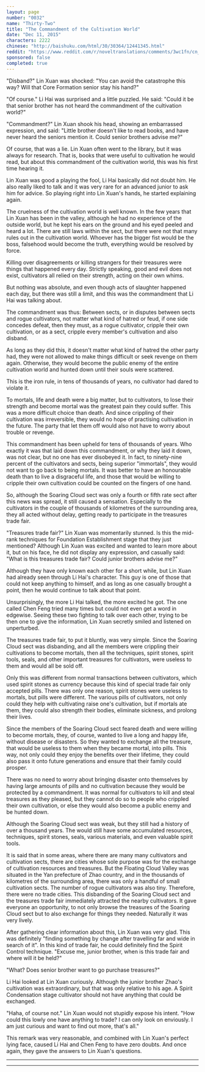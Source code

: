 ```yaml
---
layout: page
number: "0032"
name: "Thirty-Two"
title: "The Commandment of the Cultivation World"
date: "Dec 11, 2015"
characters: 2222
chinese: "http://baishuku.com/html/30/30364/12441345.html"
reddit: "https://www.reddit.com/r/noveltranslations/comments/3wc1fn/cn_tempered_immortal_chapter_0032/"
sponsored: false
completed: true
---
```


"Disband?" Lin Xuan was shocked: "You can avoid the catastrophe this way? Will that Core Formation senior stay his hand?"

"Of course." Li Hai was surprised and a little puzzled. He said: "Could it be that senior brother has not heard the commandment of the cultivation world?"

"Commandment?" Lin Xuan shook his head, showing an embarrassed expression, and said: "Little brother doesn't like to read books, and have never heard the seniors mention it. Could senior brothers advise me?"

Of course, that was a lie. Lin Xuan often went to the library, but it was always for research. That is, books that were useful to cultivation he would read, but about this commandment of the cultivation world, this was his first time hearing it.

Lin Xuan was good a playing the fool, Li Hai basically did not doubt him. He also really liked to talk and it was very rare for an advanced junior to ask him for advice. So playing right into Lin Xuan's hands, he started explaining again.

The cruelness of the cultivation world is well known. In the few years that Lin Xuan has been in the valley, although he had no experience of the outside world, but he kept his ears on the ground and his eyed peeled and heard a lot. There are still laws within the sect, but there were not that many rules out in the cultivation world. Whoever has the bigger fist would be the boss, falsehood would become the truth, everything would be resolved by force.

Killing over disagreements or killing strangers for their treasures were things that happened every day. Strictly speaking, good and evil does not exist, cultivators all relied on their strength, acting on their own whims.

But nothing was absolute, and even though acts of slaughter happened each day, but there was still a limit, and this was the commandment that Li Hai was talking about.

The commandment was thus: Between sects, or in disputes between sects and rogue cultivators, not matter what kind of hatred or feud, if one side concedes defeat, then they must, as a rogue cultivator, cripple their own cultivation, or as a sect, cripple every member's cultivation and also disband.

As long as they did this, it doesn't matter what kind of hatred the other party had, they were not allowed to make things difficult or seek revenge on them again. Otherwise, they would become the public enemy of the entire cultivation world and hunted down until their souls were scattered.

This is the iron rule, in tens of thousands of years, no cultivator had dared to violate it.

To mortals, life and death were a big matter, but to cultivators, to lose their strength and become mortal was the greatest pain they could suffer. This was a more difficult choice than death. And since crippling of their cultivation was irreversible, they would no hope of practising cultivation in the future. The party that let them off would also not have to worry about trouble or revenge.

This commandment has been upheld for tens of thousands of years. Who exactly it was that laid down this commandment, or why they laid it down, was not clear, but no one has ever disobeyed it. In fact, to ninety-nine percent of the cultivators and sects, being superior "immortals", they would not want to go back to being mortals. It was better to have an honourable death than to live a disgraceful life, and those that would be willing to cripple their own cultivation could be counted on the fingers of one hand.

So, although the Soaring Cloud sect was only a fourth or fifth rate sect after this news was spread, it still caused a sensation. Especially to the cultivators in the couple of thousands of kilometres of the surrounding area, they all acted without delay, getting ready to participate in the treasures trade fair.

"Treasures trade fair?" Lin Xuan was momentarily stunned. Is this the mid-rank techniques for Foundation Establishment stage that they just mentioned? Although Lin Xuan was excited and wanted to learn more about it, but on his face, he did not display any expression, and casually said: "What is this treasures trade fair? Could junior brothers advise me?"

Although they have only known each other for a short while, but Lin Xuan had already seen through Li Hai's character. This guy is one of those that could not keep anything to himself, and as long as one casually brought a point, then he would continue to talk about that point.

Unsurprisingly, the more Li Hai talked, the more excited he got. The one called Chen Feng tried many times but could not even get a word in edgewise. Seeing these two fighting to talk over each other, trying to be then one to give the information, Lin Xuan secretly smiled and listened on unperturbed.

The treasures trade fair, to put it bluntly, was very simple. Since the Soaring Cloud sect was disbanding, and all the members were crippling their cultivations to become mortals, then all the techniques, spirit stones, spirit tools, seals, and other important treasures for cultivators, were useless to them and would all be sold off.

Only this was different from normal transactions between cultivators, which used spirit stones as currency because this kind of special trade fair only accepted pills. There was only one reason, spirit stones were useless to mortals, but pills were different. The various pills of cultivators, not only could they help with cultivating raise one's cultivation, but if mortals ate them, they could also strength their bodies, eliminate sickness, and prolong their lives.

Since the members of the Soaring Cloud sect feared death and were willing to become mortals, they, of course, wanted to live a long and happy life, without disease or disasters. So they wanted to exchange all the treasure, that would be useless to them when they became mortal, into pills. This way, not only could they enjoy the benefits over their lifetime, they could also pass it onto future generations and ensure that their family could prosper.

There was no need to worry about bringing disaster onto themselves by having large amounts of pills and no cultivation because they would be protected by a commandment. It was normal for cultivators to kill and steal treasures as they pleased, but they cannot do so to people who crippled their own cultivation, or else they would also become a public enemy and be hunted down.

Although the Soaring Cloud sect was weak, but they still had a history of over a thousand years. The would still have some accumulated resources, techniques, spirit stones, seals, various materials, and even valuable spirit tools.

It is said that in some areas, where there are many many cultivators and cultivation sects, there are cities whose sole purpose was for the exchange of cultivation resources and treasures. But the Floating Cloud Valley was situated in the Yan prefecture of Zhao country, and in the thousands of kilometres of the surrounding area, there was only a handful of small cultivation sects. The number of rogue cultivators was also tiny. Therefore, there were no trade cities. This disbanding of the Soaring Cloud sect and the treasures trade fair immediately attracted the nearby cultivators. It gave everyone an opportunity, to not only browse the treasures of the Soaring Cloud sect but to also exchange for things they needed. Naturally it was very lively.

After gathering clear information about this, Lin Xuan was very glad. This was definitely "finding something by change after travelling far and wide in search of it". In this kind of trade fair, he could definitely find the Spirit Control technique. "Excuse me, junior brother, when is this trade fair and where will it be held?"

"What? Does senior brother want to go purchase treasures?"

Li Hai looked at Lin Xuan curiously. Although the junior brother Zhao's cultivation was extraordinary, but that was only relative to his age. A Spirit Condensation stage cultivator should not have anything that could be exchanged.

"Haha, of course not." Lin Xuan would not stupidly expose his intent. "How could this lowly one have anything to trade? I can only look on enviously. I am just curious and want to find out more, that's all."

This remark was very reasonable, and combined with Lin Xuan's perfect lying face, caused Li Hai and Chen Feng to have zero doubts. And once again, they gave the answers to Lin Xuan's questions.

- - -
- - -
